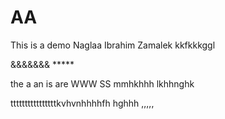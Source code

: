 # AA
This is a demo 
Naglaa Ibrahim 
Zamalek 
kkfkkkggl

&&&&&&& ***** 

the 
a 
an 
is 
are 
WWW 
SS
mmhkhhh
lkhhnghk

ttttttttttttttttkvhvnhhhhfh
hghhh
,,,,,

